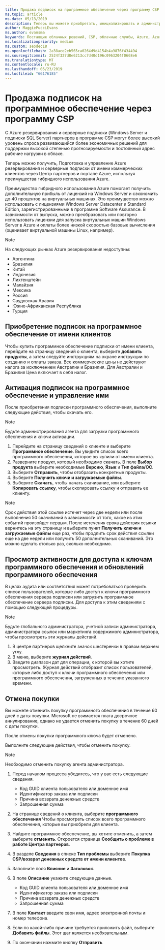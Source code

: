 ```yaml
---
title: Продажа подписок на программное обеспечение через программу CSP | Центр партнеров
ms.topic: article
ms.date: 05/13/2019
description: Теперь вы можете приобретать, инициализировать и администрировать подписки на зарезервированные экземпляры Azure и серверные подписки от лица коммерческих клиентов через Центр партнеров Майкрософт и портал Azure с преимуществами гибридного использования Azure.
author: MaggiePucciEvans
ms.author: evansma
keywords: Поставщик облачных решений, CSP, облачные службы, Azure, Azure RI, Windows Server, SQL Server, подписки на программное обеспечение
ms.localizationpriority: medium
ms.custom: seodec18
ms.openlocfilehash: 2a38ace2eb565ca0264d9d4154b4a9876f434494
ms.sourcegitcommit: 2524f327d8e6213cc7d40d196c0963204f0668e6
ms.translationtype: MT
ms.contentlocale: ru-RU
ms.lasthandoff: 05/23/2019
ms.locfileid: "66176185"
---
```

# <a name="sell-software-subscriptions-through-csp"></a>Продажа подписок на программное обеспечение через программу CSP

С Azure резервирования и серверные подписки (Windows Server и подписки SQL Server) партнеров в программе CSP могут более высокий уровень спроса развивающийся более экономичных решений для поддержки высокой степенью прогнозируемости и постоянный адрес рабочие нагрузки в облаке. 

Теперь можно получить, Подготовка и управление Azure резервирования и серверные подписки от имени коммерческих клиентов через Центр партнеров и портале Azure, используя преимущества гибридного использования Azure. 

Преимущество гибридного использования Azure помогает получить дополнительную прибыль от лицензий на Windows Server и сэкономить до 40 процентов на виртуальных машинах. Это преимущество можно использовать с лицензиями Windows Server Datacenter и Standard Edition, зарегистрированными в программе Software Assurance. В зависимости от выпуска, можно преобразовать или повторно использовать лицензии для запуска виртуальных машин Windows Server в Azure и оплаты более низкой скоростью базовые вычисления (оценивает виртуальной машины Linux, например).

> [!NOTE]  
> На следующих рынках Azure резервирования недоступны:  
> * Аргентина
> * Бразилия
> * Китай
> * Индонезия
> * Лихтенштейн
> * Малайзия
> * Мексика
> * Россия
> * Саудовская Аравия
> * Южно-Африканская Республика
> * Турция

<!--March 20, 2019 - this list of countries was correct as of today. Maggie last updated the list according to FAREAST\v-pubobb in bug 20907186.
-->

## <a name="buy-software-subscriptions-on-behalf-of-customers"></a>Приобретение подписок на программное обеспечение от имени клиентов

Чтобы купить программное обеспечение подписки от имени клиента, перейдите на страницу сведений о клиента, выберите **добавить продукты**, а затем следуйте инструкциям на экране инструкции по созданию и оплаты заказа. Все коммерческие цены не действуют налога за исключением Австралии и Бразилия. Для Австралии и Бразилия Цена включает в себя налог.

## <a name="activate-and-manage-software-subscriptions"></a>Активация подписок на программное обеспечение и управление ими

После приобретения подписки программного обеспечения, выполните следующие действия, чтобы скачать его.

>[!NOTE]
>Будьте администрирования агента для загрузки программного обеспечения и ключи активации.

1. Перейдите на страницу сведений о клиенте и выберите **Программное обеспечение**. Вы увидите список всего программного обеспечения, которое вы купили от имени клиента. 
2.  Разверните продукт, который необходимо скачать. В поле **Выбор продукта** выберите необходимые **Версию**, **Язык** и **Тип файла/ОС**. 
3.  Выберите **Отправить**, чтобы отобразить конкретные продукты. 
4.  Выберите **Получить ключи и загружаемые файлы**. 
5.  Выберите **Скачать**, чтобы начать скачивание, или выберите **Копировать ссылку**, чтобы скопировать ссылку и отправить ее клиенту. 

>[!NOTE]
>Срок действия этой ссылке истечет через две недели или после выполнения 50 скачиваний в зависимости от того, какое из этих событий произойдет первым. После истечения срока действия ссылки вернитесь на эту страницу и выберите пункт **Получить ключи и загружаемые файлы** еще раз, чтобы продлить срок действия ссылки еще на две недели или получить 50 дополнительных скачиваний. Это можно сделать столько раз, сколько необходимо. 

## <a name="view-activity-for-software-key-access-and-software-downloads"></a>Просмотр активности для доступа к ключам программного обеспечения и обновлений программного обеспечения
В целях аудита или соответствия может потребоваться проверить список пользователей, которые либо доступ к ключи программного обеспечения сервера подписки или загрузить программное обеспечение сервера подписки. Для доступа к этим сведениям с помощью следующей процедуры. 

>[!NOTE]
>Будьте глобального администратора, учетной записи администратора, администратора ссылок или маркетинга содержимого администратора, чтобы просмотреть эти журналы действий. 

1.  В центре партнеров щелкните значок шестеренки в правом верхнем углу. 
2.  В меню, выберите **журнал действий**.
3.  Введите диапазон дат для операции, к которой вы хотите просмотреть. Журнал действий отобразит список пользователей, которые либо доступ к ключи программного обеспечения или программного обеспечения, загруженных в течение указанного времени. 

## <a name="cancel-a-purchase"></a>Отмена покупки

Вы можете отменить покупку программного обеспечения в течение 60 дней с даты покупки. Microsoft не взимается плата досрочное аннулирование, однако не удается отменить покупку в течение 60 дней с даты покупки.

После отмены покупки программного ключа будет отменено. 

Выполните следующие действия, чтобы отменить покупку.

>[!NOTE]
>Необходимо отменить покупку агента администратора. 

1.  Перед началом процесса убедитесь, что у вас есть следующие сведения.
    -   Код GUID клиента пользователя или доменное имя
    -   Идентификатор заказа или подписки
    -   Причина возврата денежных средств
    -   Запрошенная сумма

2.  На странице сведений о клиента, выберите **программного обеспечения** Чтобы просмотреть список всего программного обеспечения, которые вы приобрели для клиента. 

3.  Найдите программное обеспечение, вы хотите отменить, а затем выберите **отменить**. Откроется страница **Сообщить о проблеме в работе Центра партнеров**. 

4.  В разделе **Сведения** в списке **Тип проблемы** выберите **Покупка CSP/возврат денежных средств от имени клиентов**.

5.  Заполните поля **Влияние** и **Заголовок**. 

6.  В поле **Описание** укажите следующие данные. 
    -   Код GUID клиента пользователя или доменное имя
    -   Идентификатор заказа или подписки
    -   Причина возврата денежных средств
    -   Запрошенная сумма

7.  В поле **Контакт** введите свои имя, адрес электронной почты и номер телефона. 

8.  Если по какой-либо причине требуется приложить файл, выберите **Добавить файлы**. Этот шаг является необязательным. 

9.  По окончании нажмите кнопку **Отправить**.
